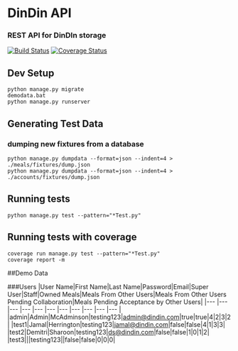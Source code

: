 # DinDin API
### REST API for DinDIn storage

[![Build Status](https://travis-ci.org/flyiniggle/DinDinAPI.svg?branch=master)](https://travis-ci.org/flyiniggle/DinDinAPI)
[![Coverage Status](https://coveralls.io/repos/github/flyiniggle/DinDinAPI/badge.svg?branch=master)](https://coveralls.io/github/flyiniggle/DinDinAPI?branch=master)

## Dev Setup
```buildoutcfg
python manage.py migrate
demodata.bat
python manage.py runserver
```

## Generating Test Data
### dumping new fixtures from a database
```buildoutcfg
python manage.py dumpdata --format=json --indent=4 > ./meals/fixtures/dump.json
python manage.py dumpdata --format=json --indent=4 > ./accounts/fixtures/dump.json
```

## Running tests
```buildoutcfg
python manage.py test --pattern="*Test.py"
```

## Running tests with coverage
```buildoutcfg
coverage run manage.py test --pattern="*Test.py"
coverage report -m
```

##Demo Data

###Users
|User Name|First Name|Last Name|Password|Email|Super User|Staff|Owned Meals|Meals From Other Users|Meals From Other Users Pending Collaboration|Meals Pending Acceptance by Other Users|
|--- |--- |--- |--- |--- |--- |--- |--- |--- |--- |--- |
|admin|Admin|McAdminson|testing123|admin@dindin.com|true|true|4|2|3|2|
|test1|Jamal|Herrington|testing123|jamal@dindin.com|false|false|4|1|3|3|
|test2|Demitri|Sharoon|testing123|ds@dindin.com|false|false|1|0|1|2|
|test3|||testing123||false|false|0|0|0|